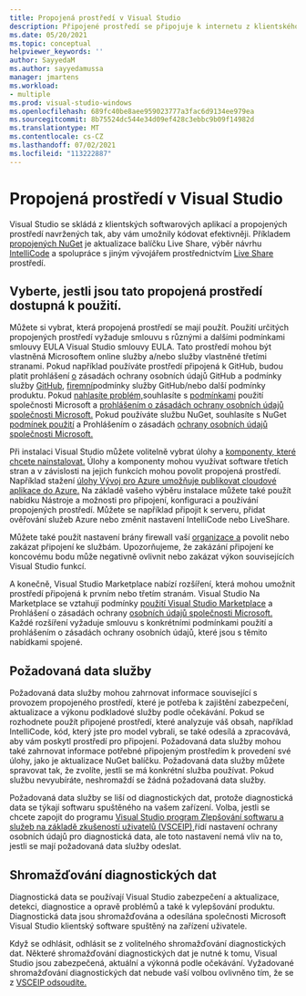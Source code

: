 ```yaml
---
title: Propojená prostředí v Visual Studio
description: Připojené prostředí se připojuje k internetu z klientského počítače a poskytuje službu zákazníkovi.
ms.date: 05/20/2021
ms.topic: conceptual
helpviewer_keywords: ''
author: SayyedaM
ms.author: sayyedamussa
manager: jmartens
ms.workload:
- multiple
ms.prod: visual-studio-windows
ms.openlocfilehash: 689fc40be8aee959023777a3fac6d9134ee979ea
ms.sourcegitcommit: 8b75524dc544e34d09ef428c3ebbc9b09f14982d
ms.translationtype: MT
ms.contentlocale: cs-CZ
ms.lasthandoff: 07/02/2021
ms.locfileid: "113222887"
---
```

# <a name="connected-experiences-in-visual-studio"></a>**Propojená prostředí v Visual Studio** #

Visual Studio se skládá z klientských softwarových aplikací a propojených prostředí navržených tak, aby vám umožnily kódovat efektivněji. Příkladem [propojených NuGet](/nuget/consume-packages/install-use-packages-visual-studio) je aktualizace balíčku Live Share, výběr návrhu [IntelliCode](/visualstudio/intellicode/overview) a spolupráce s jiným vývojářem prostřednictvím [Live Share](/visualstudio/liveshare/quickstart/share) prostředí. 

## <a name="choose-whether-these-connected-experiences-are-available-to-use"></a>Vyberte, jestli jsou tato propojená prostředí dostupná k použití. ##

Můžete si vybrat, která propojená prostředí se mají použít. Použití určitých propojených prostředí vyžaduje smlouvu s různými a dalšími podmínkami smlouvy EULA Visual Studio smlouvy EULA. Tato prostředí mohou být vlastněná Microsoftem online služby a/nebo služby vlastněné třetími stranami. Pokud například používáte prostředí připojená k GitHub, budou platit prohlášení [o](https://docs.github.com/github/site-policy/github-privacy-statement) zásadách ochrany osobních údajů GitHub a podmínky služby [](https://docs.github.com/github/site-policy/github-additional-product-terms) [GitHub](https://docs.github.com/github/site-policy/github-terms-of-service), [firemní](https://docs.github.com/github/site-policy/github-corporate-terms-of-service)podmínky služby GitHub/nebo další podmínky produktu. Pokud [nahlasíte problém,](/visualstudio/ide/how-to-report-a-problem-with-visual-studio)souhlasíte s [podmínkami](https://www.microsoft.com/legal/terms-of-use) použití společnosti Microsoft a [prohlášením o zásadách ochrany osobních údajů společnosti Microsoft.](https://privacy.microsoft.com/en-us/privacystatement) Pokud používáte službu NuGet, souhlasíte s NuGet [podmínek použití](https://www.nuget.org/policies/Terms) a Prohlášením o zásadách [ochrany osobních údajů společnosti Microsoft.](https://privacy.microsoft.com/en-us/privacystatement) 

Při instalaci Visual Studio můžete volitelně vybrat úlohy a [komponenty, které chcete nainstalovat.](/visualstudio/install/install-visual-studio) Úlohy a komponenty mohou využívat software třetích stran a v závislosti na jejich funkcích mohou povolit propojená prostředí. Například stažení [úlohy Vývoj pro Azure umožňuje publikovat cloudové aplikace do Azure.](https://visualstudio.microsoft.com/vs/features/azure/) Na základě vašeho výběru instalace můžete také použít nabídku Nástroje a možnosti pro připojení, konfiguraci a používání propojených prostředí. Můžete se například připojit k serveru, přidat ověřování služeb Azure nebo změnit nastavení IntelliCode nebo LiveShare.  

Můžete také použít nastavení brány firewall vaší [organizace a](/visualstudio/install/install-and-use-visual-studio-behind-a-firewall-or-proxy-server) povolit nebo zakázat připojení ke službám. Upozorňujeme, že zakázání připojení ke koncovému bodu může negativně ovlivnit nebo zakázat výkon souvisejících Visual Studio funkcí. 

A konečně, Visual Studio Marketplace nabízí rozšíření, která mohou umožnit prostředí připojená k prvním nebo třetím stranám. Visual Studio Na Marketplace se vztahují podmínky [použití Visual Studio Marketplace](https://cdn.vsassets.io/v/M146_20190123.39/_content/Microsoft-Visual-Studio-Marketplace-Terms-of-Use.pdf) a Prohlášení o zásadách ochrany [osobních údajů společnosti Microsoft.](https://privacy.microsoft.com/en-us/privacystatement) Každé rozšíření vyžaduje smlouvu s konkrétními podmínkami použití a prohlášením o zásadách ochrany osobních údajů, které jsou s těmito nabídkami spojené.  


## <a name="required-service-data"></a>Požadovaná data služby ##

Požadovaná data služby mohou zahrnovat informace související s provozem propojeného prostředí, které je potřeba k zajištění zabezpečení, aktualizace a výkonu podkladové služby podle očekávání. Pokud se rozhodnete použít připojené prostředí, které analyzuje váš obsah, například IntelliCode, kód, který jste pro model vybrali, se také odesílá a zpracovává, aby vám poskytl prostředí pro připojení. Požadovaná data služby mohou také zahrnovat informace potřebné připojeným prostředím k provedení své úlohy, jako je aktualizace NuGet balíčku. Požadovaná data služby můžete spravovat tak, že zvolíte, jestli se má konkrétní služba používat. Pokud službu nevyubíráte, neshromaždí se žádná požadovaná data služby. 

Požadovaná data služby se liší od diagnostických dat, protože diagnostická data se týkají softwaru spuštěného na vašem zařízení. Volba, jestli se chcete zapojit do programu [Visual Studio program Zlepšování softwaru a služeb na základě zkušeností uživatelů (VSCEIP),](/visualstudio/ide/visual-studio-experience-improvement-program)řídí nastavení ochrany osobních údajů pro diagnostická data, ale toto nastavení nemá vliv na to, jestli se mají požadovaná data služby odeslat. 

## <a name="diagnostic-data-collection"></a>Shromažďování diagnostických dat ##

Diagnostická data se používají Visual Studio zabezpečení a aktualizace, detekci, diagnostice a opravě problémů a také k vylepšování produktu. Diagnostická data jsou shromažďována a odesílána společnosti Microsoft Visual Studio klientský software spuštěný na zařízení uživatele.

Když se odhlásit, odhlásit se z volitelného shromažďování diagnostických dat. Některé shromažďování diagnostických dat je nutné k tomu, Visual Studio jsou zabezpečená, aktuální a výkonná podle očekávání. Vyžadované shromažďování diagnostických dat nebude vaší volbou ovlivněno tím, že se z [VSCEIP odsoudíte.](/visualstudio/ide/visual-studio-experience-improvement-program) 
